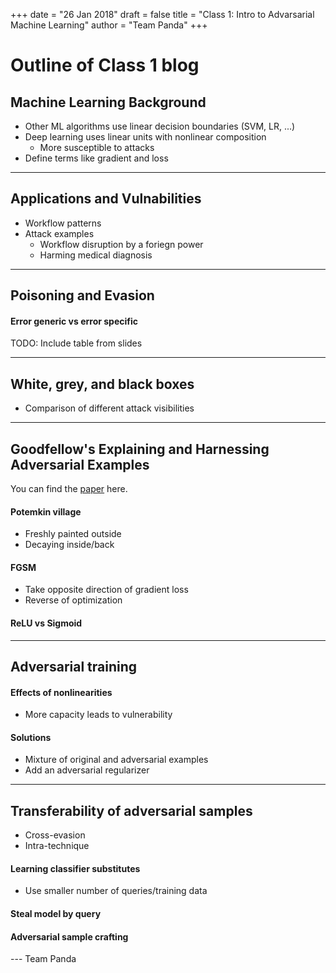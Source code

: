 +++
date = "26 Jan 2018"
draft = false
title = "Class 1: Intro to Advarsarial Machine Learning"
author = "Team Panda"
+++
# Outline of Class 1 blog

## Machine Learning Background
- Other ML algorithms use linear decision boundaries (SVM, LR, ...)
- Deep learning uses linear units with nonlinear composition
	- More susceptible to attacks
- Define terms like gradient and loss

---
## Applications and Vulnabilities
- Workflow patterns
- Attack examples
	- Workflow disruption by a foriegn power
	- Harming medical diagnosis

---
## Poisoning and Evasion
#### Error generic vs error specific
TODO: Include table from slides 

---
## White, grey, and black boxes
- Comparison of different attack visibilities

---
## Goodfellow's Explaining and Harnessing Adversarial Examples
You can find the [paper](https://arxiv.org/abs/1412.6572) here.
#### Potemkin village
- Freshly painted outside
- Decaying inside/back

#### FGSM
- Take opposite direction of gradient loss
- Reverse of optimization

#### ReLU vs Sigmoid

---
## Adversarial training
#### Effects of nonlinearities
- More capacity leads to vulnerability

#### Solutions
- Mixture of original and adversarial examples
- Add an adversarial regularizer

---
## Transferability of adversarial samples
- Cross-evasion
- Intra-technique

#### Learning classifier substitutes
- Use smaller number of queries/training data

#### Steal model by query
#### Adversarial sample crafting


--- Team Panda
